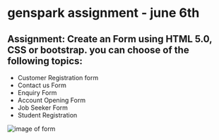 # genspark assignment - june 6th

## Assignment: Create an Form using HTML 5.0, CSS or bootstrap. you can choose of the following topics:

- Customer Registration form
- Contact us Form
- Enquiry Form
- Account Opening Form
- Job Seeker Form
- Student Registration

![image of form](https://i.imgur.com/XDVdzS0.png)

